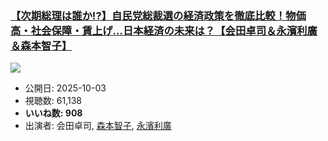 ### [【次期総理は誰か!?】自民党総裁選の経済政策を徹底比較！物価高・社会保障・賃上げ…日本経済の未来は？【会田卓司＆永濱利廣＆森本智子】](https://www.youtube.com/watch?v=9gT8lq2KAYk)
[![](https://img.youtube.com/vi/9gT8lq2KAYk/sddefault.jpg)](https://www.youtube.com/watch?v=9gT8lq2KAYk)
-   公開日: 2025-10-03
-   視聴数: 61,138
-   **いいね数: 908**
-   出演者: 会田卓司, [森本智子](/rehacq_fan/people/森本智子 "wikilink"), [永濱利廣](/rehacq_fan/people/永濱利廣 "wikilink")
